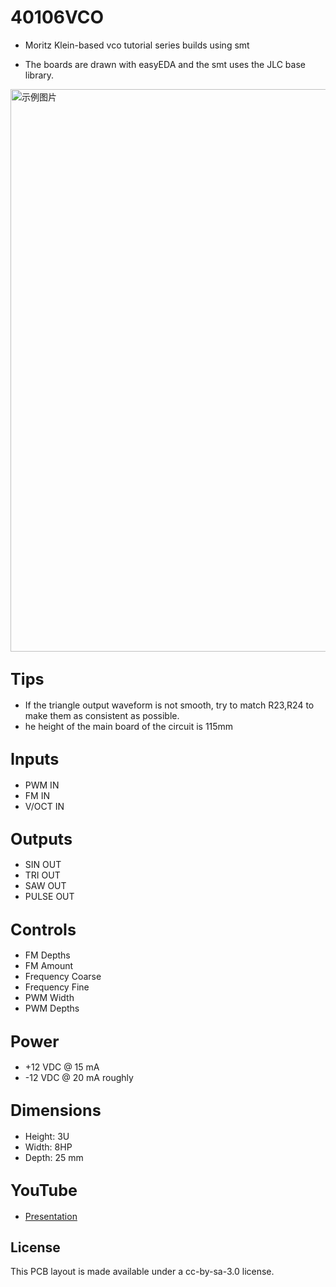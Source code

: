 # 40106VCO
- Moritz Klein-based vco tutorial series builds using smt

- The boards are drawn with easyEDA and the smt uses the JLC base library.

<img src="VCO.jpg" alt="示例图片" width="900"/>

## <span style="font-size: larger;">Tips</span>
  
- If the triangle output waveform is not smooth, try to match R23,R24 to make them as consistent as possible.
- he height of the main board of the circuit is 115mm

## <span style="font-size: larger;">Inputs</span>

- PWM IN
- FM IN
- V/OCT IN
  
## <span style="font-size: larger;">Outputs</span>

- SIN OUT
- TRI OUT
- SAW OUT 
- PULSE OUT

## <span style="font-size: larger;">Controls</span>

- FM Depths
- FM Amount
- Frequency Coarse
- Frequency Fine
- PWM Width
- PWM Depths

## <span style="font-size: larger;">Power</span>

- +12 VDC @ 15 mA
- -12 VDC @ 20 mA roughly
  
## <span style="font-size: larger;">Dimensions</span>

- Height: 3U
- Width: 8HP
- Depth: 25 mm

## <span style="font-size: larger;">YouTube </span>

- [Presentation](https://www.youtube.com/watch?v=QiLeUSpJTN0&t)

## License
This PCB layout is made available under a cc-by-sa-3.0 license.

